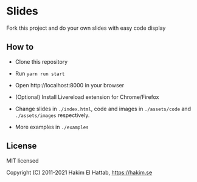 # Slides

Fork this project and do your own slides with easy code display

## How to

- Clone this repository

- Run ```yarn run start```

- Open http://localhost:8000 in your browser

- (Optional) Install Livereload extension for Chrome/Firefox

- Change slides in ```./index.html```, code and images in ```./assets/code``` and ```./assets/images``` respectively.

- More examples in ```./examples```

## License

MIT licensed

Copyright (C) 2011-2021 Hakim El Hattab, https://hakim.se
